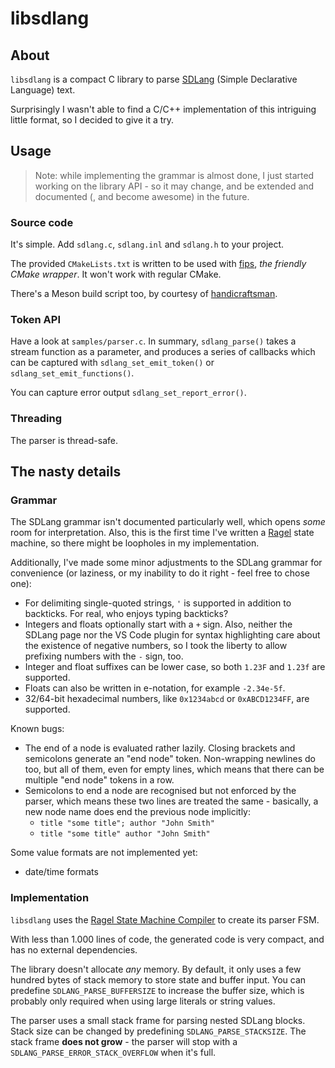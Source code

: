 # libsdlang

## About

`libsdlang` is a compact C library to parse [SDLang](http://sdlang.org/) (Simple Declarative Language) text.

Surprisingly I wasn't able to find a C/C++ implementation of this intriguing little format, so I decided to give it a try.

## Usage

> Note: while implementing the grammar is almost done, I just started working on the library API - so it may change, and be extended and documented (, and become awesome) in the future.

### Source code

It's simple. Add `sdlang.c`, `sdlang.inl` and `sdlang.h` to your project.

The provided `CMakeLists.txt` is written to be used with [fips](http://floooh.github.io/fips/index.html), *the friendly CMake wrapper*. It won't work with regular CMake.

There's a Meson build script too, by courtesy of [handicraftsman](https://github.com/handicraftsman).

### Token API

Have a look at `samples/parser.c`. In summary, `sdlang_parse()` takes a stream function as a parameter, and produces a series of callbacks which can be captured with `sdlang_set_emit_token()` or `sdlang_set_emit_functions()`.

You can capture error output `sdlang_set_report_error()`.

### Threading

The parser is thread-safe.

## The nasty details

### Grammar

The SDLang grammar isn't documented particularly well, which opens *some* room for interpretation. Also, this is the first time I've written a [Ragel](http://www.colm.net/open-source/ragel/) state machine, so there might be loopholes in my implementation.

Additionally, I've made some minor adjustments to the SDLang grammar for convenience (or laziness, or my inability to do it right - feel free to chose one):

- For delimiting single-quoted strings, `'` is supported in addition to backticks. For real, who enjoys typing backticks?
- Integers and floats optionally start with a `+` sign. Also, neither the SDLang page nor the VS Code plugin for syntax highlighting care about the existence of negative numbers, so I took the liberty to allow prefixing numbers with the `-` sign, too.
- Integer and float suffixes can be lower case, so both `1.23F` and `1.23f` are supported.
- Floats can also be written in e-notation, for example `-2.34e-5f`.
- 32/64-bit hexadecimal numbers, like `0x1234abcd` or `0xABCD1234FF`, are supported.

Known bugs:

- The end of a node is evaluated rather lazily. Closing brackets and semicolons generate an "end node" token. Non-wrapping newlines do too, but all of them, even for empty lines, which means that there can be multiple "end node" tokens in a row.
- Semicolons to end a node are recognised but not enforced by the parser, which means these two lines are treated the same - basically, a new node name does end the previous node implicitly:
  - `title "some title"; author "John Smith"`
  - `title "some title" author "John Smith"`

Some value formats are not implemented yet:

- date/time formats

### Implementation

`libsdlang` uses the [Ragel State Machine Compiler](http://www.colm.net/open-source/ragel/) to create its parser FSM.

With less than 1.000 lines of code, the generated code is very compact, and has no external dependencies.

The library doesn't allocate *any* memory. By default, it only uses a few hundred bytes of stack memory to store state and buffer input. You can predefine `SDLANG_PARSE_BUFFERSIZE` to increase the buffer size, which is probably only required when using large literals or string values.

The parser uses a small stack frame for parsing nested SDLang blocks. Stack size can be changed by predefining `SDLANG_PARSE_STACKSIZE`. The stack frame **does not grow** - the parser will stop with a `SDLANG_PARSE_ERROR_STACK_OVERFLOW` when it's full.
